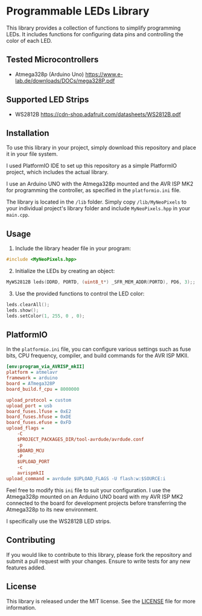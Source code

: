 # Programmable LEDs Library

This library provides a collection of functions to simplify programming LEDs. It includes functions for configuring data pins and controlling the color of each LED.

## Tested Microcontrollers

- Atmega328p (Arduino Uno)	https://www.e-lab.de/downloads/DOCs/mega328P.pdf

## Supported LED Strips

- WS2812B			https://cdn-shop.adafruit.com/datasheets/WS2812B.pdf

## Installation

To use this library in your project, simply download this repository and place it in your file system.

I used PlatformIO IDE to set up this repository as a simple PlatformIO project, which includes the actual library.

I use an Arduino UNO with the Atmega328p mounted and the AVR ISP MK2 for programming the controller, as specified in the `platformio.ini` file.

The library is located in the `/lib` folder. Simply copy `/lib/MyNeoPixels` to your individual project's library folder and include `MyNeoPixels.hpp` in your `main.cpp`.

## Usage

1. Include the library header file in your program:
```cpp
#include <MyNeoPixels.hpp>
```

2. Initialize the LEDs by creating an object:
```cpp
MyWS2812B leds(DDRD, PORTD, (uint8_t*) _SFR_MEM_ADDR(PORTD), PD6, 3);;
```

3. Use the provided functions to control the LED color:
```cpp
leds.clearAll();
leds.show();
leds.setColor(1, 255, 0 , 0);
```

## PlatformIO

In the `platformio.ini` file, you can configure various settings such as fuse bits, CPU frequency, compiler, and build commands for the AVR ISP MKII.

```ini
[env:program_via_AVRISP_mkII]
platform = atmelavr
framework = arduino
board = ATmega328P
board_build.f_cpu = 8000000

upload_protocol = custom
upload_port = usb
board_fuses.lfuse = 0xE2
board_fuses.hfuse = 0xDE
board_fuses.efuse = 0xFD
upload_flags = 
	-C
	$PROJECT_PACKAGES_DIR/tool-avrdude/avrdude.conf
	-p
	$BOARD_MCU
	-P
	$UPLOAD_PORT
	-c
	avrispmkII
upload_command = avrdude $UPLOAD_FLAGS -U flash:w:$SOURCE:i
```

Feel free to modify this `ini` file to suit your configuration. I use the Atmega328p mounted on an Arduino UNO board with my AVR ISP MK2 connected to the board for development projects before transferring the Atmega328p to its new environment.

I specifically use the WS2812B LED strips.

## Contributing

If you would like to contribute to this library, please fork the repository and submit a pull request with your changes. Ensure to write tests for any new features added.

## License

This library is released under the MIT license. See the [LICENSE](LICENSE) file for more information.
